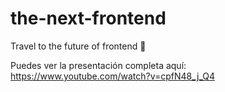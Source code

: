 # the-next-frontend
Travel to the future of frontend 🚀

Puedes ver la presentación completa aquí:
https://www.youtube.com/watch?v=cpfN48_j_Q4
